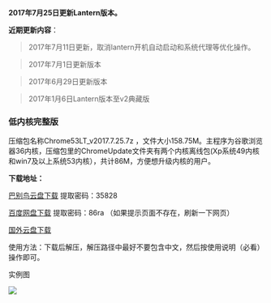 **2017年7月25日更新Lantern版本。**

**近期更新内容**：

> 2017年7月11日更新，取消lantern开机自动启动和系统代理等优化操作。

> 2017年7月1日更新版本

> 2017年6月29日更新版本

> 2017年1月6日Lantern版本至v2典藏版

### 低内核完整版

压缩包名称Chrome53LT_v2017.7.25.7z ，文件大小158.75M。主程序为谷歌浏览器36内核，压缩包里的ChromeUpdate文件夹有两个内核离线包(Xp系统49内核和win7及以上系统53内核），共计86M，方便想升级内核的用户。

**下载地址：**

[巴别鸟云盘下载](https://www.babel.cc/share.do?s=8687288930723213) 提取密码：35828

[百度网盘下载](https://pan.baidu.com/s/1hrJSDpy) 提取密码：86ra （如果提示页面不存在，刷新一下网页）

[国外云盘下载](https://nofile.io/f/TgvONf3EKvq/Chrome53LT_v2017.7.25.7z) 



使用方法：下载后解压，解压路径中最好不要包含中文，然后按使用说明（必看）操作即可。


实例图

![](https://raw.githubusercontent.com/Alvin9999/pac2/master/53LT002.PNG)
